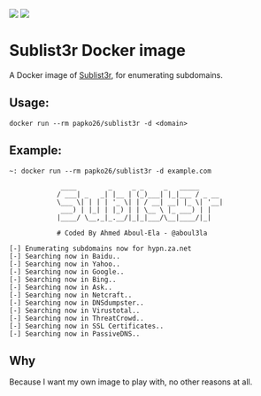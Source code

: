 ![](https://img.shields.io/docker/pulls/papko26/sublist3r.svg)
![](https://img.shields.io/docker/cloud/build/papko26/sublist3r.svg)
# Sublist3r Docker image
A Docker image of [Sublist3r](https://github.com/aboul3la/Sublist3r), for enumerating subdomains.

## Usage:

    docker run --rm papko26/sublist3r -d <domain>
    
## Example:

    ~: docker run --rm papko26/sublist3r -d example.com
    
                 ____        _     _ _     _   _____
                / ___| _   _| |__ | (_)___| |_|___ / _ __
                \___ \| | | | '_ \| | / __| __| |_ \| '__|
                 ___) | |_| | |_) | | \__ \ |_ ___) | |
                |____/ \__,_|_.__/|_|_|___/\__|____/|_|
    
                # Coded By Ahmed Aboul-Ela - @aboul3la
    
    [-] Enumerating subdomains now for hypn.za.net
    [-] Searching now in Baidu..
    [-] Searching now in Yahoo..
    [-] Searching now in Google..
    [-] Searching now in Bing..
    [-] Searching now in Ask..
    [-] Searching now in Netcraft..
    [-] Searching now in DNSdumpster..
    [-] Searching now in Virustotal..
    [-] Searching now in ThreatCrowd..
    [-] Searching now in SSL Certificates..
    [-] Searching now in PassiveDNS..

## Why
Because I want my own image to play with, no other reasons at all.

